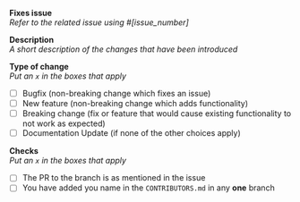 **Fixes issue** <br>
*Refer to the related issue using #[issue_number]*

**Description**<br>
*A short description of the changes that have been introduced*

**Type of change**<br>
*Put an `x` in the boxes that apply*
- [ ] Bugfix (non-breaking change which fixes an issue)
- [ ] New feature (non-breaking change which adds functionality)
- [ ] Breaking change (fix or feature that would cause existing functionality to not work as expected)
- [ ] Documentation Update (if none of the other choices apply)

**Checks**<br>
*Put an `x` in the boxes that apply*
- [ ] The PR to the branch is as mentioned in the issue
- [ ] You have added you name in the `CONTRIBUTORS.md` in any **one** branch
